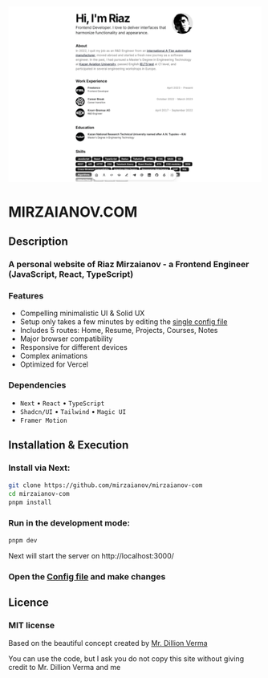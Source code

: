 ![MasterHead](/head.png)

# MIRZAIANOV.COM

## Description

### A personal website of Riaz Mirzaianov - a Frontend Engineer (JavaScript, React, TypeScript)

### Features

- Compelling minimalistic UI & Solid UX
- Setup only takes a few minutes by editing the [single config file](./src/data/resume.tsx)
- Includes 5 routes: Home, Resume, Projects, Courses, Notes
- Major browser compatibility
- Responsive for different devices
- Complex animations
- Optimized for Vercel

### Dependencies

- `Next` • `React` • `TypeScript`
- `Shadcn/UI` • `Tailwind` • `Magic UI`
- `Framer Motion`

## Installation & Execution

### Install via Next:

```bash
git clone https://github.com/mirzaianov/mirzaianov-com
cd mirzaianov-com
pnpm install
```

### Run in the development mode:

```bash
pnpm dev
```

Next will start the server on http://localhost:3000/

### Open the [Config file](./src/data/resume.tsx) and make changes

## Licence

### MIT license

Based on the beautiful concept created by [Mr. Dillion Verma](https://dillion.io/)

You can use the code, but I ask you do not copy this site without giving credit to Mr. Dillion Verma and me
